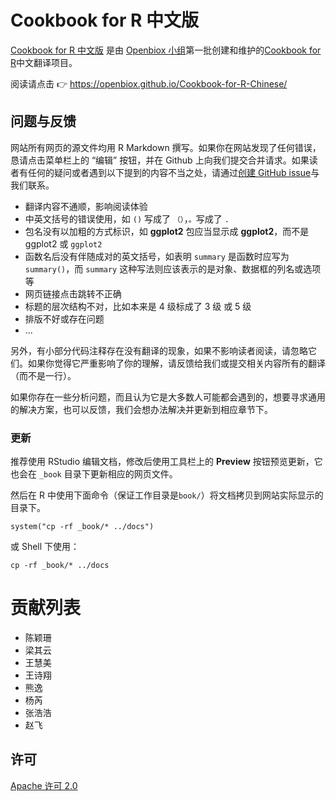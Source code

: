 # Cookbook for R 中文版

[Cookbook for R 中文版](https://github.com/openbiox/Cookbook-for-R-Chinese/) 是由 [Openbiox 小组](https://github.com/openbiox)第一批创建和维护的[Cookbook for R](http://www.cookbook-r.com/)中文翻译项目。

阅读请点击 👉 <https://openbiox.github.io/Cookbook-for-R-Chinese/>

## 问题与反馈

网站所有网页的源文件均用 R Markdown 撰写。如果你在网站发现了任何错误，恳请点击菜单栏上的 “编辑” 按钮，并在 Github 上向我们提交合并请求。如果读者有任何的疑问或者遇到以下提到的内容不当之处，请通过[创建 GitHub issue](https://github.com/openbiox/Cookbook-for-R-Chinese/issues)与我们联系。

- 翻译内容不通顺，影响阅读体验
- 中英文括号的错误使用，如 `()` 写成了 `（）`，`。`写成了 `.`
- 包名没有以加粗的方式标识，如 **ggplot2** 包应当显示成 **ggplot2**，而不是 ggplot2 或 `ggplot2`
- 函数名后没有伴随成对的英文括号，如表明 `summary` 是函数时应写为 `summary()`，而 `summary` 这种写法则应该表示的是对象、数据框的列名或选项等
- 网页链接点击跳转不正确
- 标题的层次结构不对，比如本来是 4 级标成了 3 级 或 5 级
- 排版不好或存在问题
- ...

另外，有小部分代码注释存在没有翻译的现象，如果不影响读者阅读，请忽略它们。如果你觉得它严重影响了你的理解，请反馈给我们或提交相关内容所有的翻译（而不是一行）。

如果你存在一些分析问题，而且认为它是大多数人可能都会遇到的，想要寻求通用的解决方案，也可以反馈，我们会想办法解决并更新到相应章节下。


### 更新

推荐使用 RStudio 编辑文档，修改后使用工具栏上的 **Preview** 按钮预览更新，它也会在 `_book` 目录下更新相应的网页文件。

然后在 R 中使用下面命令（保证工作目录是`book/`）将文档拷贝到网站实际显示的目录下。

```
system("cp -rf _book/* ../docs")
```

或 Shell 下使用：

```
cp -rf _book/* ../docs
```

# 贡献列表

* 陈颖珊
* 梁其云
* 王慧美
* 王诗翔
* 熊逸
* 杨芮
* 张浩浩
* 赵飞

## 许可

[Apache 许可 2.0](LICENSE)



